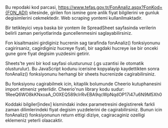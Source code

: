 Bu repodaki kod parcasi, https://www.tefas.gov.tr/FonAnaliz.aspx?FonKod={FON_ADI} sitesinde, girilen fon ismine gore anlik fiyat bilgilerini ve gunluk degisimlerini cekmektedir. Web scraping yontemi kullanilmaktadir. 

Bir tetikleyici veya baska bir yontem ile SpreadSheet sayfasinda verilerin belirli zaman periyotlarinda guncellenmesini saglayabilirsiniz. 

Fon kisaltmasini girdiginiz hucrenin sag tarafinda fonAnaliz() fonksiyonunu cagirirsaniz, cagirdiginiz hucreye fiyati, bir sagdaki hucreye ise bir onceki gune gore fiyat degisim yuzdesini getirir. 

Sheets'te yeni bir kod sayfasi olusturunuz (.gs uzantisi ile otomatik olusturulur). Bu JavaScript kodunu icerisine kopyalayip kaydettikten sonra fonAnaliz() fonksiyonunu herhangi bir sheets hucrenizde cagirabilirsiniz.

Bu fonksiyonu cagirabilmek icin, kitaplik bolumunde Cheerio kutuphanesini import etmeniz yeterlidir. Cheerio'nun library kodu sudur: 1ReeQ6WO8kKNxoaA_O0XEQ589cIrRvEBA9qcWpNqdOP17i47u6N9M5Xh0

Koddaki bilgiler[index] kismindaki index parametresini degistirerek farkli zaman dilimlerindeki fiyat degisim yuzdelerini de cagirabilirsiniz. Bunun icin fonAnaliz() fonksiyonunun return ettigi diziye, cagiracaginiz ozelligi eklemeniz yeterli olaacaktir.
